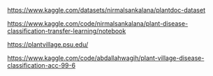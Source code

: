 https://www.kaggle.com/datasets/nirmalsankalana/plantdoc-dataset

https://www.kaggle.com/code/nirmalsankalana/plant-disease-classification-transfer-learning/notebook


https://plantvillage.psu.edu/



https://www.kaggle.com/code/abdallahwagih/plant-village-disease-classification-acc-99-6